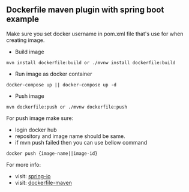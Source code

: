 ## Dockerfile maven plugin with spring boot example
Make sure you set docker username in pom.xml file that's use for when creating image.

* Build image
```
mvn install dockerfile:build or ./mvnw install dockerfile:build
```
* Run image as docker container
```
docker-compose up || docker-compose up -d
```

* Push image
```
mvn dockerfile:push or ./mvnw dockerfile:push
```
For push image make sure:
* login docker hub
* repository and image name should be same.
* if mvn push failed then you can use bellow command
```
docker push {image-name||image-id}
```

For more info:
* visit: [spring-io](https://spring.io/guides/gs/spring-boot-docker)
* visit: [dockerfile-maven](https://github.com/spotify/dockerfile-maven)
